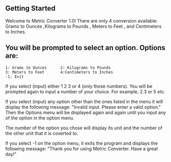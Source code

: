 ## Getting Started

Welcome to Metric Converter 1.0! 
There are only 4 conversion available:
Grams to Ounces ,Kilograms to Pounds , Meters to Feet , and Centimeters to Inches.

## You will be prompted to select an option. Options are:
    1: Grams to Ounces      2: Kilograms to Pounds 
    3: Meters to Feet       4:Centimeters to Inches
    -1: Exit
If you select (input) either 1 2 3 or 4 (only those numbers). You will be prompted again to input a number of your choice. For example, 2.3 or 5 etc.

If you select (input) any option other than the ones listed in the menu it will display the following message: "Invalid input. Please enter a valid option." Then the Options menu will be displayed again and again until you input any of the option in the option menu. 

The number of the option you chose will display its unit and the number of the other unit that it is coverted to.

If you select -1 on the option menu, it exits the program and displays the following message: "Thank you for using Metric Converter. Have a great day!"
